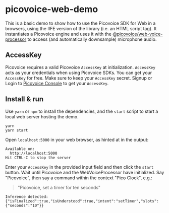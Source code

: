 # picovoice-web-demo

This is a basic demo to show how to use the Picovoice SDK for Web in a browsers, using the IIFE version of the library (i.e. an HTML script tag). It instantiates a Picovoice engine and uses it with the [@picovoice/web-voice-processor](https://www.npmjs.com/package/@picovoice/web-voice-processor) to access (and automatically downsample) microphone audio.

## AccessKey

Picovoice requires a valid Picovoice `AccessKey` at initialization. `AccessKey` acts as your credentials when using Picovoice SDKs.
You can get your `AccessKey` for free. Make sure to keep your `AccessKey` secret.
Signup or Login to [Picovoice Console](https://console.picovoice.ai/) to get your `AccessKey`.

## Install & run

Use `yarn` or `npm` to install the dependencies, and the `start` script to start a local web server hosting the demo.

```console
yarn
yarn start
```

Open `localhost:5000` in your web browser, as hinted at in the output:

```console
Available on:
  http://localhost:5000
Hit CTRL-C to stop the server
```

Enter your `AccessKey` in the provided input field and then click the `start` button.
Wait until Picovoice and the WebVoiceProcessor have initialized.
Say "Picovoice", then say a command within the context "Pico Clock", e.g.:

> "Picovoice, set a timer for ten seconds"

```
Inference detected: {"isFinalized":true,"isUnderstood":true,"intent":"setTimer","slots":{"seconds":"10"}}
```
